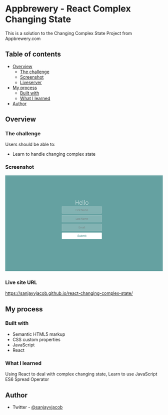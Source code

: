 # Appbrewery - React Complex Changing State

This is a solution to the Changing Complex State Project from Appbrewery.com

## Table of contents

- [Overview](#overview)
  - [The challenge](#the-challenge)
  - [Screenshot](#screenshot)
  - [Liveserver](#livesiteURL)
- [My process](#my-process)
  - [Built with](#built-with)
  - [What I learned](#what-i-learned)
- [Author](#author)

## Overview

### The challenge

Users should be able to:

- Learn to handle changing complex state

### Screenshot

![](./screenshot.png)

### Live site URL

https://sanjayvjacob.github.io/react-changing-complex-state/

## My process

### Built with

- Semantic HTML5 markup
- CSS custom properties
- JavaScript
- React

### What I learned

Using React to deal with complex changing state, Learn to use JavaScript ES6 Spread Operator

## Author

- Twitter - [@sanjayvjacob](https://www.twitter.com/sanjayvjacob)
